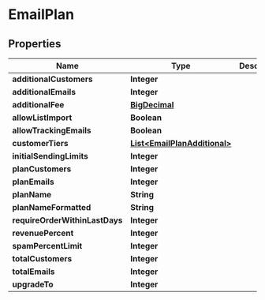 
# EmailPlan

## Properties
Name | Type | Description | Notes
------------ | ------------- | ------------- | -------------
**additionalCustomers** | **Integer** |  |  [optional]
**additionalEmails** | **Integer** |  |  [optional]
**additionalFee** | [**BigDecimal**](BigDecimal.md) |  |  [optional]
**allowListImport** | **Boolean** |  |  [optional]
**allowTrackingEmails** | **Boolean** |  |  [optional]
**customerTiers** | [**List&lt;EmailPlanAdditional&gt;**](EmailPlanAdditional.md) |  |  [optional]
**initialSendingLimits** | **Integer** |  |  [optional]
**planCustomers** | **Integer** |  |  [optional]
**planEmails** | **Integer** |  |  [optional]
**planName** | **String** |  |  [optional]
**planNameFormatted** | **String** |  |  [optional]
**requireOrderWithinLastDays** | **Integer** |  |  [optional]
**revenuePercent** | **Integer** |  |  [optional]
**spamPercentLimit** | **Integer** |  |  [optional]
**totalCustomers** | **Integer** |  |  [optional]
**totalEmails** | **Integer** |  |  [optional]
**upgradeTo** | **Integer** |  |  [optional]




